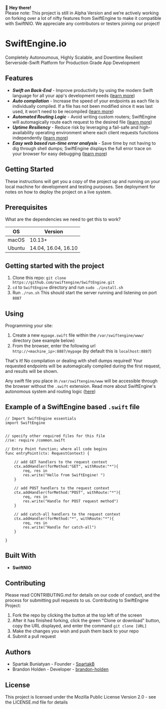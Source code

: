 :raising_hand: __Hey there!__   
Please note: This project is still in Alpha Version and we’re actively working on forking over a lot of nifty features from SwiftEngine to make it compatible with SwiftNIO.   We appreciate any contributors or testers joining our project!

# SwiftEngine.io
Completely Autonoumous, Highly Scalable, and Downtime Resilient Serverside-Swift Platform for Production Grade App Development

## Features

* ___Swift on Back-End___ - Improve productivity by using the modern Swift language for all your app's development needs ([learn more](/TechnicalOverview.md))
* ___Auto compilation___ - Increase the speed of your endpoints as each file is individually compiled. If a file has not been modified since it was last used, it won't need to be recompiled ([learn more](/TechnicalOverview.md))
* ___Automated Routing Logic___ - Avoid writing custom routers; SwiftEngine will automagically route each request to the desired file ([learn more](/TechnicalOverview.md))
* ___Uptime Resiliency___ - Reduce risk by leveraging a fail-safe and high-availability operating environment where each client requests functions independently ([learn more](/TechnicalOverview.md))
* ___Easy web based run-time error analysis___ - Save time by not having to dig through shell dumps; SwiftEngine displays the full error trace on your browser for easy debugging ([learn more](/TechnicalOverview.md))


## Getting Started
These instructions will get you a copy of the project up and running on your local machine for development and testing purposes. See deployment for notes on how to deploy the project on a live system.

## Prerequisites
What are the dependencies we need to get this to work?  

OS  | Version
------------- | -------------
macOS | 10.13+
Ubuntu  | 14.04, 16.04, 16.10

## Getting started with the project
1. Clone this repo: `git clone https://github.com/swiftengine/SwiftEngine.git`
2. `cd` to `SwiftEngine` directory and run `sudo ./install.sh`
3. Run `./run.sh`
This should start the server running and listening on port `8887`

## Using

Programming your site:
1. Create a new `mypage.swift` file within the `/var/swiftengine/www/` directory (see example below)
2. From the browser, enter the following url `http://<machine_ip>:8887/mypage` (by default this is `localhost:8887`)

That's it!  No compilation or dealing with shell dumps required!  Your requested endpoints will be automagically compiled during the first request, and results will be shown.

Any swift file you place in `/var/swiftengine/www` will be accessible through the browser without the `.swift` extension.
Read more about SwiftEngine's autonomous system and routing logic ([here](/TechnicalOverview.md))

## Example of a SwiftEngine based `.swift` file

```
// Import SwiftEngine essentials
import SwiftEngine


// specify other required files for this file
//se: require /common.swift

// Entry Point function; where all code begins
func entryPoint(ctx: RequestContext) {
	
	// add GET handlers to the request context
	ctx.addHandler(forMethod:"GET", withRoute:"*"){
		req, res in
		res.write("Hello from SwiftEngine! ")
	}
	
	// add POST handlers to the request context
	ctx.addHandler(forMethod:"POST", withRoute:"*"){
		req, res in
		res.write("Handle for POST request method")
	}
	
	// add catch-all handlers to the request context
	ctx.addHandler(forMethod:"*", withRoute:"*"){
		req, res in
		res.write("Handle for catch-all")
	}

}
```

## Built With
* __SwiftNIO__

## Contributing
Please read CONTRIBUTING.md for details on our code of conduct, and the process for submitting pull requests to us.
Contributing to SwiftEngine Project:

1. Fork the repo by clicking the button at the top left of the screen
2. After it has finished forking, click the green "Clone or download" button, copy the URL displayed, and enter the command `git clone [URL]`
3. Make the changes you wish and push them back to your repo
4. Submit a pull request

## Authors
* Spartak Buniatyan - Founder - [SpartakB](https://github.com/spartakb)
* Brandon Holden - Developer - [brandon-holden](https://github.com/brandon-holden)

## License
This project is licensed under the Mozilla Public License Version 2.0 - see the LICENSE.md file for details
